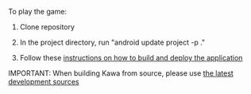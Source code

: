 To play the game:

1. Clone repository

2. In the project directory, run "android update project -p ."

3. Follow these [instructions on how to build and deploy the application](http://per.bothner.com/blog/2010/AndroidHelloScheme/)

IMPORTANT: When building Kawa from source, please use [the latest development sources](http://www.gnu.org/s/kawa/Getting-Kawa.html#Getting-the-development-sources-using-SVN)
